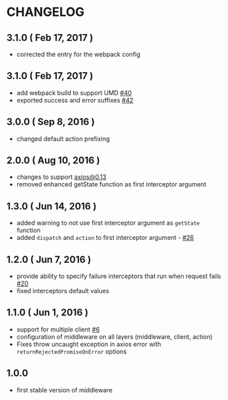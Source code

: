 # CHANGELOG

## 3.1.0 ( Feb 17, 2017 )
- corrected the entry for the webpack config

## 3.1.0 ( Feb 17, 2017 )
- add webpack build to support UMD [#40](https://github.com/svrcekmichal/redux-axios-middleware/issues/40)
- exported success and error suffixes [#42](https://github.com/svrcekmichal/redux-axios-middleware/issues/42)

## 3.0.0 ( Sep 8, 2016 )
- changed default action prefixing

## 2.0.0 ( Aug 10, 2016 )
- changes to support axios@0.13
- removed enhanced getState function as first interceptor argument

## 1.3.0 ( Jun 14, 2016 )
- added warning to not use first interceptor argument as `getState` function
- added `dispatch` and `action` to first interceptor argument - [#26](https://github.com/svrcekmichal/redux-axios-middleware/pull/26)

## 1.2.0 ( Jun 7, 2016 )
- provide ability to specify failure interceptors that run when request fails [#20](https://github.com/svrcekmichal/redux-axios-middleware/issues/20)
- fixed interceptors default values

## 1.1.0 ( Jun 1, 2016 )
- support for multiple client [#6](https://github.com/svrcekmichal/redux-axios-middleware/issues/6)
- configuration of middleware on all layers (middleware, client, action) 
- Fixes throw uncaught exception in axios error with `returnRejectedPromiseOnError` options

## 1.0.0
- first stable version of middleware
